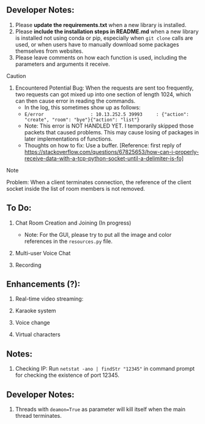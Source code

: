 ## Developer Notes:
1) Please __update the requirements.txt__ when a new library is installed. 
2) Please __include the installation steps in README.md__ when a new library is installed not using conda or pip, especially when ```git clone``` calls are used, or when users have to manually download some packages themselves from websites.
3) Please leave comments on how each function is used, including the parameters and arguments it receive.

> [!CAUTION]
> 1) Encountered Potential Bug: When the requests are sent too frequently, two requests can got mixed up into one section of length 1024, which can then cause error in reading the commands.
>    - In the log, this sometimes show up as follows:
>    - ```E/error                 : 10.13.252.5 39993     : {"action": "create", "room": "bye"}{"action": "list"}```
>    - Note: This error is NOT HANDLED YET. I temporarily skipped those packets that caused problems. This may cause losing of packages in later implementations of functions.
>    - Thoughts on how to fix: Use a buffer. [Reference: first reply of https://stackoverflow.com/questions/67825653/how-can-i-properly-receive-data-with-a-tcp-python-socket-until-a-delimiter-is-fo]

> [!NOTE]
> Problem: When a client terminates connection, the reference of the client socket inside the list of room members is not removed.

## To Do:

1) Chat Room Creation and Joining (In progress)
    - Note: For the GUI, please try to put all the image and color references in the ```resources.py``` file.

2) Multi-user Voice Chat

3) Recording

## Enhancements (?): 

1) Real-time video streaming:

2) Karaoke system

3) Voice change

4) Virtual characters

## Notes:

1) Checking IP: Run ```netstat -ano | findStr "12345"``` in command prompt for checking the existence of port 12345.

## Developer Notes:

1) Threads with ```deamon=True``` as parameter will kill itself when the main thread terminates.